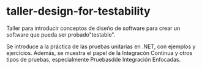 # taller-design-for-testability
Taller para introducir conceptos de diseño de software para crear un software que pueda ser probado"testable".

Se introduce a la práctica de las pruebas unitarias en .NET, con ejemplos y ejercicios.
Además, se muestra el papel de la Integracón Continua y otros tipos de pruebas, especialmente Pruebasdde Integración Enfocadas. 
